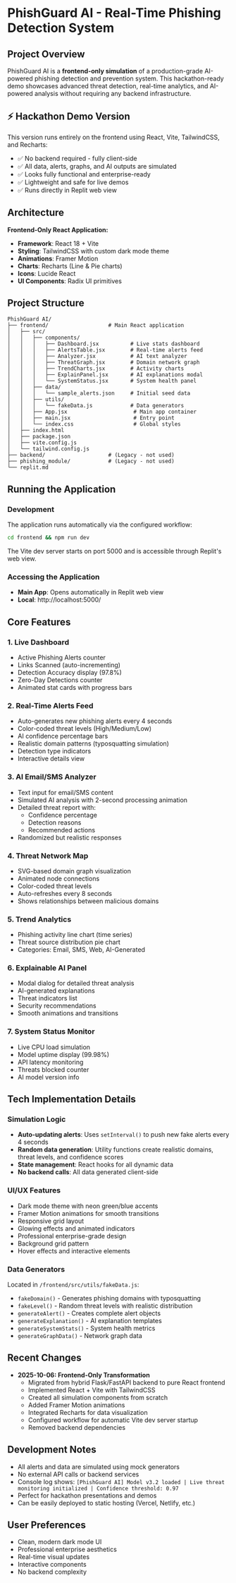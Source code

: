 # PhishGuard AI - Real-Time Phishing Detection System

## Project Overview
PhishGuard AI is a **frontend-only simulation** of a production-grade AI-powered phishing detection and prevention system. This hackathon-ready demo showcases advanced threat detection, real-time analytics, and AI-powered analysis without requiring any backend infrastructure.

## ⚡ Hackathon Demo Version
This version runs entirely on the frontend using React, Vite, TailwindCSS, and Recharts:
- ✅ No backend required - fully client-side
- ✅ All data, alerts, graphs, and AI outputs are simulated
- ✅ Looks fully functional and enterprise-ready
- ✅ Lightweight and safe for live demos
- ✅ Runs directly in Replit web view

## Architecture
**Frontend-Only React Application:**
- **Framework**: React 18 + Vite
- **Styling**: TailwindCSS with custom dark mode theme
- **Animations**: Framer Motion
- **Charts**: Recharts (Line & Pie charts)
- **Icons**: Lucide React
- **UI Components**: Radix UI primitives

## Project Structure
```
PhishGuard AI/
├── frontend/                   # Main React application
│   ├── src/
│   │   ├── components/
│   │   │   ├── Dashboard.jsx          # Live stats dashboard
│   │   │   ├── AlertsTable.jsx        # Real-time alerts feed
│   │   │   ├── Analyzer.jsx           # AI text analyzer
│   │   │   ├── ThreatGraph.jsx        # Domain network graph
│   │   │   ├── TrendCharts.jsx        # Activity charts
│   │   │   ├── ExplainPanel.jsx       # AI explanations modal
│   │   │   └── SystemStatus.jsx       # System health panel
│   │   ├── data/
│   │   │   └── sample_alerts.json     # Initial seed data
│   │   ├── utils/
│   │   │   └── fakeData.js            # Data generators
│   │   ├── App.jsx                     # Main app container
│   │   ├── main.jsx                    # Entry point
│   │   └── index.css                   # Global styles
│   ├── index.html
│   ├── package.json
│   ├── vite.config.js
│   └── tailwind.config.js
├── backend/                    # (Legacy - not used)
├── phishing_module/            # (Legacy - not used)
└── replit.md
```

## Running the Application

### Development
The application runs automatically via the configured workflow:
```bash
cd frontend && npm run dev
```

The Vite dev server starts on port 5000 and is accessible through Replit's web view.

### Accessing the Application
- **Main App**: Opens automatically in Replit web view
- **Local**: http://localhost:5000/

## Core Features

### 1. Live Dashboard
- Active Phishing Alerts counter
- Links Scanned (auto-incrementing)
- Detection Accuracy display (97.8%)
- Zero-Day Detections counter
- Animated stat cards with progress bars

### 2. Real-Time Alerts Feed
- Auto-generates new phishing alerts every 4 seconds
- Color-coded threat levels (High/Medium/Low)
- AI confidence percentage bars
- Realistic domain patterns (typosquatting simulation)
- Detection type indicators
- Interactive details view

### 3. AI Email/SMS Analyzer
- Text input for email/SMS content
- Simulated AI analysis with 2-second processing animation
- Detailed threat report with:
  - Confidence percentage
  - Detection reasons
  - Recommended actions
- Randomized but realistic responses

### 4. Threat Network Map
- SVG-based domain graph visualization
- Animated node connections
- Color-coded threat levels
- Auto-refreshes every 8 seconds
- Shows relationships between malicious domains

### 5. Trend Analytics
- Phishing activity line chart (time series)
- Threat source distribution pie chart
- Categories: Email, SMS, Web, AI-Generated

### 6. Explainable AI Panel
- Modal dialog for detailed threat analysis
- AI-generated explanations
- Threat indicators list
- Security recommendations
- Smooth animations and transitions

### 7. System Status Monitor
- Live CPU load simulation
- Model uptime display (99.98%)
- API latency monitoring
- Threats blocked counter
- AI model version info

## Tech Implementation Details

### Simulation Logic
- **Auto-updating alerts**: Uses `setInterval()` to push new fake alerts every 4 seconds
- **Random data generation**: Utility functions create realistic domains, threat levels, and confidence scores
- **State management**: React hooks for all dynamic data
- **No backend calls**: All data generated client-side

### UI/UX Features
- Dark mode theme with neon green/blue accents
- Framer Motion animations for smooth transitions
- Responsive grid layout
- Glowing effects and animated indicators
- Professional enterprise-grade design
- Background grid pattern
- Hover effects and interactive elements

### Data Generators
Located in `/frontend/src/utils/fakeData.js`:
- `fakeDomain()` - Generates phishing domains with typosquatting
- `fakeLevel()` - Random threat levels with realistic distribution
- `generateAlert()` - Creates complete alert objects
- `generateExplanation()` - AI explanation templates
- `generateSystemStats()` - System health metrics
- `generateGraphData()` - Network graph data

## Recent Changes
- **2025-10-06: Frontend-Only Transformation**
  - Migrated from hybrid Flask/FastAPI backend to pure React frontend
  - Implemented React + Vite with TailwindCSS
  - Created all simulation components from scratch
  - Added Framer Motion animations
  - Integrated Recharts for data visualization
  - Configured workflow for automatic Vite dev server startup
  - Removed backend dependencies

## Development Notes
- All alerts and data are simulated using mock generators
- No external API calls or backend services
- Console log shows: `[PhishGuard AI] Model v3.2 loaded | Live threat monitoring initialized | Confidence threshold: 0.97`
- Perfect for hackathon presentations and demos
- Can be easily deployed to static hosting (Vercel, Netlify, etc.)

## User Preferences
- Clean, modern dark mode UI
- Professional enterprise aesthetics
- Real-time visual updates
- Interactive components
- No backend complexity
